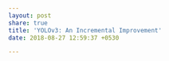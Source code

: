 ```yaml
---
layout: post
share: true
title: 'YOLOv3: An Incremental Improvement'
date: 2018-08-27 12:59:37 +0530

---
```

